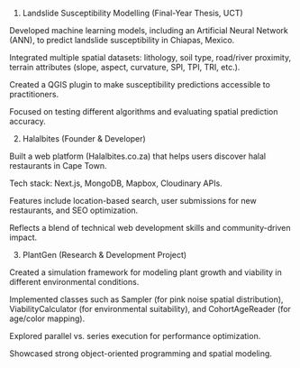1. Landslide Susceptibility Modelling (Final-Year Thesis, UCT)

Developed machine learning models, including an Artificial Neural Network (ANN), to predict landslide susceptibility in Chiapas, Mexico.

Integrated multiple spatial datasets: lithology, soil type, road/river proximity, terrain attributes (slope, aspect, curvature, SPI, TPI, TRI, etc.).

Created a QGIS plugin to make susceptibility predictions accessible to practitioners.

Focused on testing different algorithms and evaluating spatial prediction accuracy.

2. Halalbites (Founder & Developer)

Built a web platform (Halalbites.co.za) that helps users discover halal restaurants in Cape Town.

Tech stack: Next.js, MongoDB, Mapbox, Cloudinary APIs.

Features include location-based search, user submissions for new restaurants, and SEO optimization.

Reflects a blend of technical web development skills and community-driven impact.

3. PlantGen (Research & Development Project)

Created a simulation framework for modeling plant growth and viability in different environmental conditions.

Implemented classes such as Sampler (for pink noise spatial distribution), ViabilityCalculator (for environmental suitability), and CohortAgeReader (for age/color mapping).

Explored parallel vs. series execution for performance optimization.

Showcased strong object-oriented programming and spatial modeling.